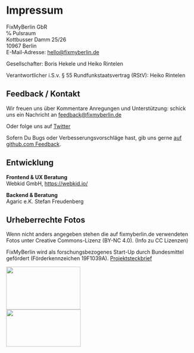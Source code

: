 # Impressum
FixMyBerlin GbR<br />
℅ Pulsraum<br />
Kottbusser Damm 25/26<br />
10967 Berlin<br />
E-Mail-Adresse: [hello@fixmyberlin.de](mailto:hello@fixmyberlin.de)<br />

Gesellschafter: Boris Hekele und Heiko Rintelen

Verantwortlicher i.S.v. § 55 Rundfunkstaatsvertrag (RStV): Heiko Rintelen<br />

## Feedback / Kontakt

Wir freuen uns über Kommentare Anregungen und Unterstützung:
schick uns ein Nachricht an [feedback@fixmyberlin.de](mailto:feedback@fixmyberlin.de)

Oder folge uns auf [Twitter](https://twitter.com/fixmyberlin)

Sofern Du Bugs oder Verbesserungsvorschläge hast, gib uns gerne [auf github.com Feedback](https://github.com/FixMyBerlin/fixmy.frontend).

## Entwicklung
**Frontend & UX Beratung**<br />
Webkid GmbH, https://webkid.io/

**Backend & Beratung**<br />
Agaric e.K. Stefan Freudenberg

## Urheberrechte Fotos
Wenn nicht anders angegeben stehen die auf fixmyberlin.de verwendeten Fotos unter Creative Commons-Lizenz (BY-NC 4.0). (Info zu CC Lizenzen)

FixMyBerlin wird als forschungsbezogenes Start-Up durch Bundesmittel gefördert (Förderkennzeichen 19F1039A). [Projektsteckbrief](http://www.bmvi.de/SharedDocs/DE/Artikel/DG/mfund-projekte/fixmyberlin.html)

<img src="./bmvi-logo.jpg" width="199" height="115"><br>
<img src="./mfund-logo.jpg" width="200" height="100">
